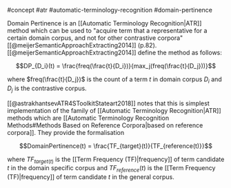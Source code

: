 #concept #atr #automatic-terminology-recognition #domain-pertinence

Domain Pertinence is an [[Automatic Terminology Recognition|ATR]] method which can be used to "acquire term that a representative for a certain domain corpus, and not for other contrastive corpora" [[@meijerSemanticApproachExtracting2014]] (p.82). [[@meijerSemanticApproachExtracting2014]] define the method as follows:

$$DP_{D_i}(t) = \frac{freq(\frac{t}{D_i})}{max_j(freq(\frac{t}{D_j}))}$$

where $freq(\frac{t}{D_j})$ is the count of a term $t$ in domain corpus $D_i$ and $D_j$ is the contrastive corpus.

[[@astrakhantsevATR4SToolkitStateart2018]] notes that this is simplest implementation of the family of [[Automatic Terminology Recognition|ATR]] methods which are [[Automatic Terminology Recognition Methods#Methods Based on Reference Corpora|based on reference corpora]]. They provide the formalisation

$$DomainPertinence(t) = \frac{TF_{target}(t)}{TF_{reference(t)}}$$

where $TF_{target(t)}$ is the [[Term Frequency (TF)|frequency]] of term candidate $t$ in the domain specific corpus and $TF_{reference}(t)$ is the [[Term Frequency (TF)|frequency]] of term candidate $t$ in the general corpus.